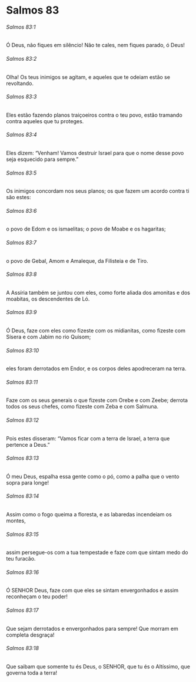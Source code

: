 # Salmos 83

###### Salmos 83:1

Ó Deus, não fiques em silêncio! Não te cales, nem fiques parado, ó Deus!

###### Salmos 83:2

Olha! Os teus inimigos se agitam, e aqueles que te odeiam estão se revoltando.

###### Salmos 83:3

Eles estão fazendo planos traiçoeiros contra o teu povo, estão tramando contra aqueles que tu proteges.

###### Salmos 83:4

Eles dizem: “Venham! Vamos destruir Israel para que o nome desse povo seja esquecido para sempre.”

###### Salmos 83:5

Os inimigos concordam nos seus planos; os que fazem um acordo contra ti são estes:

###### Salmos 83:6

o povo de Edom e os ismaelitas; o povo de Moabe e os hagaritas;

###### Salmos 83:7

o povo de Gebal, Amom e Amaleque, da Filisteia e de Tiro.

###### Salmos 83:8

A Assíria também se juntou com eles, como forte aliada dos amonitas e dos moabitas, os descendentes de Ló.

###### Salmos 83:9

Ó Deus, faze com eles como fizeste com os midianitas, como fizeste com Sísera e com Jabim no rio Quisom;

###### Salmos 83:10

eles foram derrotados em Endor, e os corpos deles apodreceram na terra.

###### Salmos 83:11

Faze com os seus generais o que fizeste com Orebe e com Zeebe; derrota todos os seus chefes, como fizeste com Zeba e com Salmuna.

###### Salmos 83:12

Pois estes disseram: “Vamos ficar com a terra de Israel, a terra que pertence a Deus.”

###### Salmos 83:13

Ó meu Deus, espalha essa gente como o pó, como a palha que o vento sopra para longe!

###### Salmos 83:14

Assim como o fogo queima a floresta, e as labaredas incendeiam os montes,

###### Salmos 83:15

assim persegue-os com a tua tempestade e faze com que sintam medo do teu furacão.

###### Salmos 83:16

Ó SENHOR Deus, faze com que eles se sintam envergonhados e assim reconheçam o teu poder!

###### Salmos 83:17

Que sejam derrotados e envergonhados para sempre! Que morram em completa desgraça!

###### Salmos 83:18

Que saibam que somente tu és Deus, o SENHOR, que tu és o Altíssimo, que governa toda a terra!

